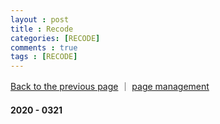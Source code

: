 ```yaml
---
layout : post
title : Recode
categories: [RECODE]
comments : true
tags : [RECODE]
---
```


[Back to the previous page](https://userdyk-github.github.io/) ｜ <a href="https://github.com/userdyk-github/userdyk-github.github.io/blob/master/_posts/2019-08-13-Recode.md" target="_blank">page management</a>


#### 2020 - 0321
```python

```
